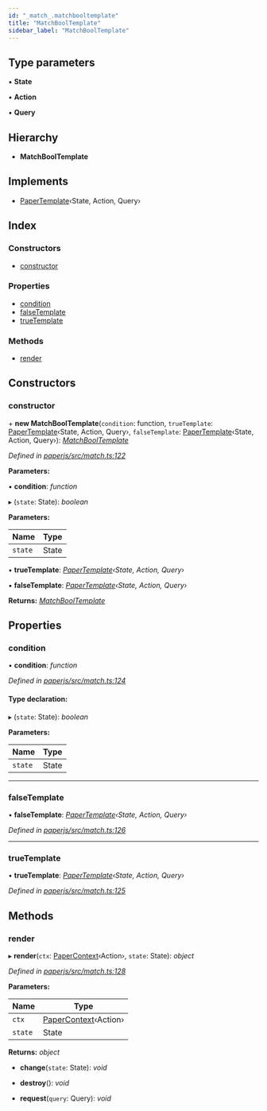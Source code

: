 ```yaml
---
id: "_match_.matchbooltemplate"
title: "MatchBoolTemplate"
sidebar_label: "MatchBoolTemplate"
---
```


## Type parameters

▪ **State**

▪ **Action**

▪ **Query**

## Hierarchy

* **MatchBoolTemplate**

## Implements

* [PaperTemplate](../interfaces/_template_.papertemplate.md)‹State, Action, Query›

## Index

### Constructors

* [constructor](_match_.matchbooltemplate.md#constructor)

### Properties

* [condition](_match_.matchbooltemplate.md#condition)
* [falseTemplate](_match_.matchbooltemplate.md#falsetemplate)
* [trueTemplate](_match_.matchbooltemplate.md#truetemplate)

### Methods

* [render](_match_.matchbooltemplate.md#render)

## Constructors

###  constructor

\+ **new MatchBoolTemplate**(`condition`: function, `trueTemplate`: [PaperTemplate](../interfaces/_template_.papertemplate.md)‹State, Action, Query›, `falseTemplate`: [PaperTemplate](../interfaces/_template_.papertemplate.md)‹State, Action, Query›): *[MatchBoolTemplate](_match_.matchbooltemplate.md)*

*Defined in [paperjs/src/match.ts:122](https://github.com/fponticelli/tempo/blob/master/paperjs/src/match.ts#L122)*

**Parameters:**

▪ **condition**: *function*

▸ (`state`: State): *boolean*

**Parameters:**

Name | Type |
------ | ------ |
`state` | State |

▪ **trueTemplate**: *[PaperTemplate](../interfaces/_template_.papertemplate.md)‹State, Action, Query›*

▪ **falseTemplate**: *[PaperTemplate](../interfaces/_template_.papertemplate.md)‹State, Action, Query›*

**Returns:** *[MatchBoolTemplate](_match_.matchbooltemplate.md)*

## Properties

###  condition

• **condition**: *function*

*Defined in [paperjs/src/match.ts:124](https://github.com/fponticelli/tempo/blob/master/paperjs/src/match.ts#L124)*

#### Type declaration:

▸ (`state`: State): *boolean*

**Parameters:**

Name | Type |
------ | ------ |
`state` | State |

___

###  falseTemplate

• **falseTemplate**: *[PaperTemplate](../interfaces/_template_.papertemplate.md)‹State, Action, Query›*

*Defined in [paperjs/src/match.ts:126](https://github.com/fponticelli/tempo/blob/master/paperjs/src/match.ts#L126)*

___

###  trueTemplate

• **trueTemplate**: *[PaperTemplate](../interfaces/_template_.papertemplate.md)‹State, Action, Query›*

*Defined in [paperjs/src/match.ts:125](https://github.com/fponticelli/tempo/blob/master/paperjs/src/match.ts#L125)*

## Methods

###  render

▸ **render**(`ctx`: [PaperContext](_context_.papercontext.md)‹Action›, `state`: State): *object*

*Defined in [paperjs/src/match.ts:128](https://github.com/fponticelli/tempo/blob/master/paperjs/src/match.ts#L128)*

**Parameters:**

Name | Type |
------ | ------ |
`ctx` | [PaperContext](_context_.papercontext.md)‹Action› |
`state` | State |

**Returns:** *object*

* **change**(`state`: State): *void*

* **destroy**(): *void*

* **request**(`query`: Query): *void*

